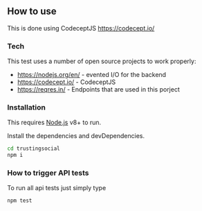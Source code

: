 ## How to use
This is done using CodeceptJS <https://codecept.io/>

### Tech
This test uses a number of open source projects to work properly:

* <https://nodejs.org/en/> - evented I/O for the backend
* <https://codecept.io/> - CodeceptJS
* <https://reqres.in/> - Endpoints that are used in this porject

### Installation
This requires [Node.js](https://nodejs.org/) v8+ to run.

Install the dependencies and devDependencies.

```sh
cd trustingsocial
npm i
```

### How to trigger API tests
To run all api tests just simply type

```sh
npm test
```